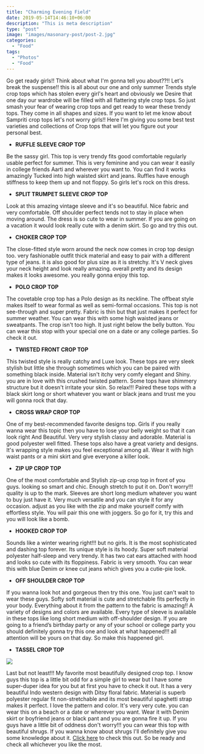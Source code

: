 ```yaml
---
title: "Charming Evening Field"
date: 2019-05-14T14:46:10+06:00
description: "This is meta description"
type: "post"
image: "images/masonary-post/post-2.jpg"
categories: 
  - "Food"
tags:
  - "Photos"
  - "Food"
---
```


Go get ready girls!! Think about what I'm gonna tell you about??!!  Let's
break the suspense!! this is all about our one and only summer Trends style
crop tops which has stolen every girl's heart and obviously we Desire that one
day our wardrobe will be filled with all flattering style crop tops.  So just
smash your fear of wearing crop tops and get ready to wear these trendy tops.
They come in all shapes and sizes. If you want to let me know about Sampriti
crop tops let's not worry girls!! Here I'm giving you some best test varieties
and collections of Crop tops that will let you figure out your personal best.


* **RUFFLE SLEEVE CROP TOP**

Be the sassy girl. This top is very trendy fits good comfortable regularly
usable perfect for summer. This is very feminine and you can wear it easily in
college friends Aarti and wherever you want to. You can find it works
amazingly  Tucked into high waisted skirt and jeans. Ruffles have enough
stiffness to keep them up and not floppy. So girls let's rock on this dress.

* **SPLIT TRUMPET SLEEVE CROP TOP**

Look at this amazing vintage sleeve and it's so beautiful. Nice fabric and
very comfortable. Off shoulder perfect tends not to stay in place when moving
around. The dress is so cute to wear in summer. If you are going on a
vacation it would look really cute with a denim skirt. So go and try this
out.

* **CHOKER CROP TOP**

The close-fitted style worn around the neck now comes in crop top design too.
very fashionable outfit thick material and easy to pair with a different type
of jeans.  it is also good for plus size as it is stretchy. It's V  neck gives
your neck height and look really amazing.  overall pretty and its design makes
it looks awesome.  you really gonna enjoy this top.

* **POLO CROP TOP**

The covetable crop top has a Polo design as its neckline. The offbeat style
makes itself to wear formal as well as semi-formal occasions. This top is not
see-through and super pretty. Fabric is thin but that just makes it perfect
for summer weather. You can wear this with some high waisted jeans or
sweatpants. The crop isn't too high. It just right below the belly button.
You can wear this stop with your special one on a date or any college parties.
So check it out.

* **TWISTED FRONT CROP TOP**

This twisted style is really catchy and Luxe look. These tops are very sleek
stylish but little she through sometimes which you can be paired with
something black inside. Material isn't itchy very comfy elegant and Shiny.
you are in love with this crushed twisted pattern. Some tops have shimmery
structure but it doesn't irritate your skin. So relax!!!  Paired these tops
with a black skirt long or short whatever you want or black jeans and trust me
you will gonna rock that day. 

* **CROSS WRAP CROP TOP**

One of my best-recommended favorite designs top. Girls if you really wanna
wear this topic then you have to lose your belly weight so that it can look
right And Beautiful. Very very stylish classy and adorable. Material is good
polyester well fitted. These tops also have a great variety and designs. It's
wrapping style makes you feel exceptional among all. Wear it with high waist
pants or a mini skirt and give everyone a killer look.

* **ZIP UP CROP TOP**

One of the most comfortable and Stylish zip-up crop top in front of you guys.
looking so smart and chic. Enough stretch to put it on. Don't worry!!!
quality is up to the mark. Sleeves are short long medium whatever you want to
buy just have it. Very much versatile and you can style it for any occasion.
adjust as you like with the zip and make yourself comfy with effortless style.
You will pair this one with joggers. So go for it, try this and you will look
like a bomb. 

* **HOOKED CROP TOP**

Sounds like a winter wearing right!!! but no girls. It is the most
sophisticated and dashing top forever. Its unique style is its hoody. Super
soft material polyester half-sleep and very trendy. It has two cat ears
attached with hood and looks so cute with its floppiness. Fabric is very
smooth. You can wear this with blue Denim or knee cut jeans which gives you a
cutie-pie look. 

* **OFF SHOULDER CROP TOP**

If you wanna look hot and gorgeous then try this one. You just can't wait to
wear these guys. Softy soft material is cute and stretchable fits perfectly
in your body. Everything about it from the pattern to the fabric is amazing!!
A variety of designs and colors are available. Every type of sleeve is
available in these tops like long short medium with off-shoulder design. If
you are going to a friend’s birthday party or any of your school or college
party you should definitely gonna try this one and look at what happened!!!
all attention will be yours on that day. So make this happened girl.

* **TASSEL CROP TOP**

![](../images/firstblog/10.jpg)

Last but not least!!!  My favorite most beautifully designed crop top. I know
guys this top is a little bit odd for a simple girl to wear but I have some
super-duper idea for you  but at first you have to check it out. It has a
very beautiful Indo western design with Ditsy floral fabric. Material is
superb polyester regular fit non-stretchable and its most beautiful spaghetti
strap makes it perfect. I love the pattern and color. It's very very cute.
you can wear this on a beach or a date or wherever you want. Wear it with
Denim skirt or boyfriend jeans or black pant and you are gonna fire it up. If
you guys have a little bit of oddness don't worry!!!  you can wear this top
with beautiful shrugs. If you wanna know about shrugs I'll definitely give you
some knowledge about it. [Click
here](https://www.shein.in/Ditsy-Floral-Frill-Trim-Tassel-Cami-Top-p-985896-cat-1779.html?is_manual_change_site=0&ref=us&ret=in&from_country=us)
to check this out. So be ready and check all whichever you like the most.

